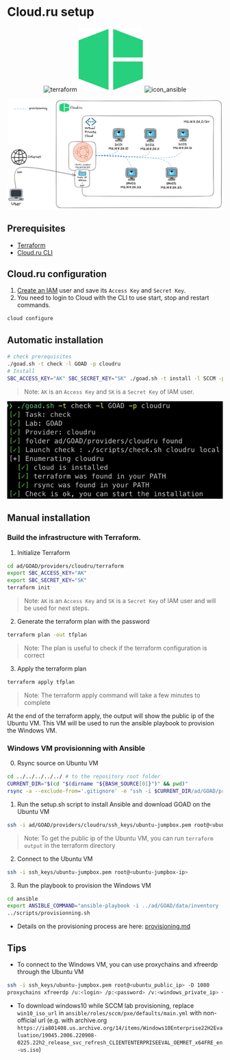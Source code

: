 # Cloud.ru setup


<div align="center">
  <img alt="terraform" width="150" height="150" src="./img/icon_terraform.png">
  <img alt="icon_cloudru" width="150"  height="150" src="./img/icon_cloudru.png">
  <img alt="icon_ansible" width="150"  height="150" src="./img/icon_ansible.png">
</div>

![Architecture](img/cloudru_architecture.png)

## Prerequisites

- [Terraform](https://www.terraform.io/downloads.html)
- [Cloud.ru CLI](https://cloud.ru/docs/cloud-cli/ug/topics/guides__install-cli.html)

## Cloud.ru configuration

1. [Create an IAM](https://cloud.ru/docs/obs/ug/topics/guides__create-access-keys.html) user and save its `Access Key` and `Secret Key`.
2. You need to login to Cloud with the CLI to use start, stop and restart commands.
```bash
cloud configure
```

## Automatic installation

```bash
# check prerequisites
./goad.sh -t check -l GOAD -p cloudru
# Install
SBC_ACCESS_KEY="AK" SBC_SECRET_KEY="SK" ./goad.sh -t install -l SCCM -p cloudru
```

> Note: `AK` is an `Access Key` and `SK` is a `Secret Key` of IAM user.

![cloudru check](./img/cloudru_check.png)

## Manual installation

### Build the infrastructure with Terraform.

1. Initialize Terraform

```bash
cd ad/GOAD/providers/cloudru/terraform
export SBC_ACCESS_KEY="AK"
export SBC_SECRET_KEY="SK"
terraform init
```

> Note: `AK` is an `Access Key` and `SK` is a `Secret Key` of IAM user and will be used for next steps.

2. Generate the terraform plan with the password

```bash
terraform plan -out tfplan
```

> Note: The plan is useful to check if the terraform configuration is correct

3. Apply the terraform plan

```bash
terraform apply tfplan
```

> Note: The terraform apply command will take a few minutes to complete

At the end of the terraform apply, the output will show the public ip of the Ubuntu VM. This VM will be used to run the ansible playbook to provision the Windows VM.

### Windows VM provisionning with Ansible
0. Rsync source on Ubuntu VM

```bash
cd ../../../../../ # to the repository root folder
CURRENT_DIR="$(cd "$(dirname "${BASH_SOURCE[0]}")" && pwd)"
rsync -a --exclude-from='.gitignore' -e "ssh -i $CURRENT_DIR/ad/GOAD/providers/cloudru/ssh_keys/ubuntu-jumpbox.pem" "$CURRENT_DIR/" root@$public_ip:~/GOAD/
```


1. Run the setup.sh script to install Ansible and download GOAD on the Ubuntu VM

```bash
ssh -i ad/GOAD/providers/cloudru/ssh_keys/ubuntu-jumpbox.pem root@<ubuntu-jumpbox-ip> 'bash -s' < scripts/setup_ubuntu_jumpbox.sh
```

> Note: To get the public ip of the Ubuntu VM, you can run `terraform output` in the terraform directory

2. Connect to the Ubuntu VM

```bash
ssh -i ssh_keys/ubuntu-jumpbox.pem root@<ubuntu-jumpbox-ip>
```

3. Run the playbook to provision the Windows VM

```bash
cd ansible
export ANSIBLE_COMMAND="ansible-playbook -i ../ad/GOAD/data/inventory -i ../ad/GOAD/providers/cloudru/inventory"
../scripts/provisionning.sh
```

- Details on the provisioning process are here: [provisioning.md](./provisioning.md)

## Tips

- To connect to the Windows VM, you can use proxychains and xfreerdp through the Ubuntu VM

```bash
ssh -i ssh_keys/ubuntu-jumpbox.pem root@<ubuntu_public_ip> -D 1080
proxychains xfreerdp /u:<login> /p:<password> /v:<windows_private_ip> +clipboard /dynamic-resolution /cert-ignore
```

- To download windows10 while SCCM lab provisioning, replace `win10_iso_url` in `ansible/roles/sccm/pxe/defaults/main.yml` with non-official url (e.g. with archive.org `https://ia801408.us.archive.org/14/items/Windows10Enterprise22H2Evaluation/19045.2006.220908-0225.22h2_release_svc_refresh_CLIENTENTERPRISEEVAL_OEMRET_x64FRE_en-us.iso`)
